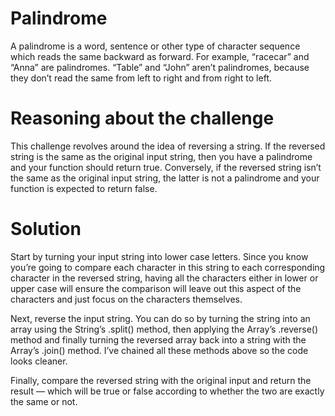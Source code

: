 # Palindrome
A palindrome is a word, sentence or other type of character sequence which reads the same backward as forward. For example, “racecar” and “Anna” are palindromes. “Table” and “John” aren’t palindromes, because they don’t read the same from left to right and from right to left.

# Reasoning about the challenge
This challenge revolves around the idea of reversing a string. If the reversed string is the same as the original input string, then you have a palindrome and your function should return true. Conversely, if the reversed string isn’t the same as the original input string, the latter is not a palindrome and your function is expected to return false.

# Solution
Start by turning your input string into lower case letters. Since you know you’re going to compare each character in this string to each corresponding character in the reversed string, having all the characters either in lower or upper case will ensure the comparison will leave out this aspect of the characters and just focus on the characters themselves.

Next, reverse the input string. You can do so by turning the string into an array using the String’s .split() method, then applying the Array’s .reverse() method and finally turning the reversed array back into a string with the Array’s .join() method. I’ve chained all these methods above so the code looks cleaner.

Finally, compare the reversed string with the original input and return the result — which will be true or false according to whether the two are exactly the same or not.
